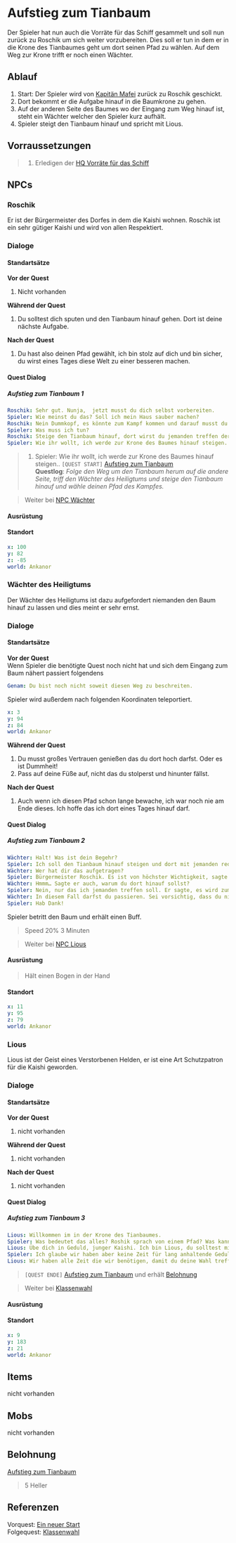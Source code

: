 # Aufstieg zum Tianbaum

Der Spieler hat nun auch die Vorräte für das Schiff gesammelt und soll nun zurück zu Roschik um sich weiter vorzubereiten. Dies soll er tun in dem er in die Krone des Tianbaumes geht um dort seinen Pfad zu wählen. Auf dem Weg zur Krone trifft er noch einen Wächter.

## Ablauf

1. Start: Der Spieler wird von [Kapitän Mafei](#kapitän-mafei) zurück zu Roschik geschickt.
2. Dort bekommt er die Aufgabe hinauf in die Baumkrone zu gehen. 
3. Auf der anderen Seite des Baumes wo der Eingang zum Weg hinauf ist, steht ein Wächter welcher den Spieler kurz aufhält.
4. Spieler steigt den Tianbaum hinauf und spricht mit Lious.

## Vorraussetzungen

> 1. Erledigen der [HQ Vorräte für das Schiff](../2-vorraete-fuer-das-schiff/README.md)

## NPCs

### Roschik

Er ist der Bürgermeister des Dorfes in dem die Kaishi wohnen. Roschik ist ein sehr gütiger Kaishi und wird von allen Respektiert.

### Dialoge

#### Standartsätze  

**Vor der Quest**
1. Nicht vorhanden

**Während der Quest**  
1. Du solltest dich sputen und den Tianbaum hinauf gehen. Dort ist deine nächste Aufgabe.

**Nach der Quest**
1. Du hast also deinen Pfad gewählt, ich bin stolz auf dich und bin sicher, du wirst eines Tages diese Welt zu einer besseren machen.
    
#### Quest Dialog

##### Aufstieg zum Tianbaum 1

```yml
Roschik: Sehr gut. Nunja,  jetzt musst du dich selbst vorbereiten.
Spieler: Wie meinst du das? Soll ich mein Haus sauber machen?
Roschik: Nein Dummkopf, es könnte zum Kampf kommen und darauf musst du dich vorbereiten. 
Spieler: Was muss ich tun?
Roschik: Steige den Tianbaum hinauf, dort wirst du jemanden treffen der dich unterrichtet.
Spieler: Wie ihr wollt, ich werde zur Krone des Baumes hinauf steigen.. 
```

> 1. Spieler: Wie ihr wollt, ich werde zur Krone des Baumes hinauf steigen.. `[QUEST START]` [Aufstieg zum Tianbaum](#aufstieg-zum-tianbaum)  
**Questlog**: *Folge den Weg um den Tianbaum herum auf die andere Seite, triff den Wächter des Heiligtums und steige den Tianbaum hinauf und wähle deinen Pfad des Kampfes.*

> Weiter bei [NPC Wächter](#aufstieg-zum-tianbaum-2)

#### Ausrüstung

#### Standort

```yml
x: 100
y: 82
z: -85
world: Ankanor
```

### Wächter des Heiligtums

Der Wächter des Heiligtums ist dazu aufgefordert niemanden den Baum hinauf zu lassen und dies meint er sehr ernst.

### Dialoge

#### Standartsätze  

**Vor der Quest**  
Wenn Spieler die benötigte Quest noch nicht hat und sich dem Eingang zum Baum nähert passiert folgendens
```yml
Genam: Du bist noch nicht soweit diesen Weg zu beschreiten.
```
Spieler wird außerdem nach folgenden Koordinaten teleportiert.
```yml
x: 3
y: 94
z: 84
world: Ankanor
``` 

**Während der Quest**  
1. Du musst großes Vertrauen genießen das du dort hoch darfst. Oder es ist Dummheit!
2. Pass auf deine Füße auf, nicht das du stolperst und hinunter fällst.

**Nach der Quest**
1. Auch wenn ich diesen Pfad schon lange bewache, ich war noch nie am Ende dieses. Ich hoffe das ich dort eines Tages hinauf darf.
    
#### Quest Dialog

##### Aufstieg zum Tianbaum 2

```yml
Wächter: Halt! Was ist dein Begehr?
Spieler: Ich soll den Tianbaum hinauf steigen und dort mit jemanden reden.
Wächter: Wer hat dir das aufgetragen?
Spieler: Bürgermeister Roschik. Es ist von höchster Wichtigkeit, sagte er.
Wächter: Hmmm… Sagte er auch, warum du dort hinauf sollst?
Spieler: Nein, nur das ich jemanden treffen soll. Er sagte, es wird zum Kampf kommen.
Wächter: In diesem Fall darfst du passieren. Sei vorsichtig, dass du nicht runterfällst!
Spieler: Hab Dank!
```

Spieler betritt den Baum und erhält einen Buff.
> Speed 20% 3 Minuten

> Weiter bei [NPC Lious](#aufstieg-zum-tianbaum-3)

#### Ausrüstung

> Hält einen Bogen in der Hand

#### Standort

```yml
x: 11
y: 95
z: 79
world: Ankanor
```

### Lious

Lious ist der Geist eines Verstorbenen Helden, er ist eine Art Schutzpatron für die Kaishi geworden.

### Dialoge

#### Standartsätze  

**Vor der Quest**
1. nicht vorhanden

**Während der Quest**  
1. nicht vorhanden

**Nach der Quest**
1. nicht vorhanden
    
#### Quest Dialog

##### Aufstieg zum Tianbaum 3

```yml
Lious: Willkommen im in der Krone des Tianbaumes.
Spieler: Was bedeutet das alles? Roshik sprach von einem Pfad? Was kann ich wählen?
Lious: Übe dich in Geduld, junger Kaishi. Ich bin Lious, du solltest mir nun gut zuhören.
Spieler: Ich glaube wir haben aber keine Zeit für lang anhaltende Geduld.
Lious: Wir haben alle Zeit die wir benötigen, damit du deine Wahl treffen kannst, die dein restliches Leben bestimmen wird.
```
> `[QUEST ENDE]` [Aufstieg zum Tianbaum](#aufstieg-zum-tianbaum) und erhält
[Belohnung](#Belohnung)

> Weiter bei [Klassenwahl](../4-klassenwahl/README.md)

#### Ausrüstung

#### Standort

```yml
x: 9
y: 183
z: 21
world: Ankanor
```

## Items

nicht vorhanden

## Mobs

nicht vorhanden

## Belohnung

[Aufstieg zum Tianbaum](#aufstieg-zum-tianbaum)  
> 5 Heller  


## Referenzen

Vorquest: [Ein neuer Start](../2-vorraete-fuer-das-schiff/README.md)  
Folgequest: [Klassenwahl](../4-klassenwahl/README.md)
